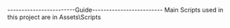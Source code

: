 
------------------------Guide-------------------------
Main Scripts used in this project are in Assets\Scripts
